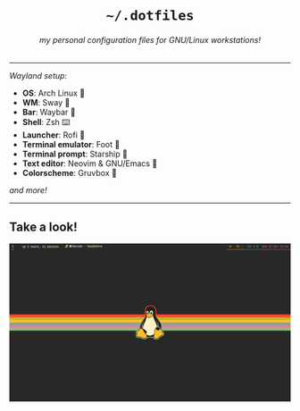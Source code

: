 <h1 align="center"><code>~/.dotfiles</code></h1>
<h6 align="center"><i>my personal configuration files for GNU/Linux workstations!</i></h6>

<hr>

*Wayland setup:*
- **OS**: Arch Linux 🐧
- **WM**: Sway 🌱
- **Bar**: Waybar 🎉
- **Shell**: Zsh ⌨️
- **Launcher**: Rofi 🚀
- **Terminal emulator**: Foot 👣
- **Terminal prompt**: Starship 💫
- **Text editor**: Neovim & GNU/Emacs 📝
- **Colorscheme**: Gruvbox 🎨

*and more!*

<hr>

## Take a look!

<img src="images/desktop.png">
